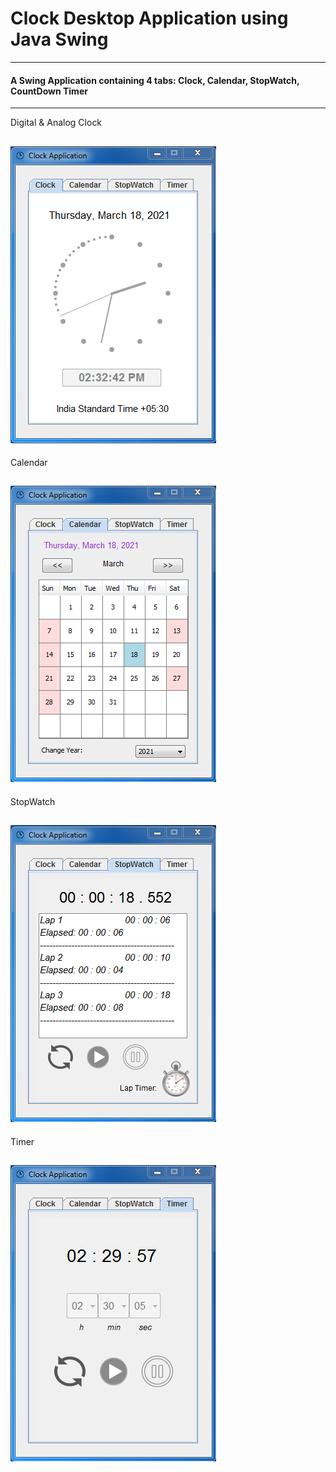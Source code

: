 # Clock Desktop Application using Java Swing
***
#### A Swing Application containing 4 tabs: Clock, Calendar, StopWatch, CountDown Timer
---
Digital & Analog Clock

![Capture_clock_pane](https://github.com/04xRaynal/clock_app_JavaSwing/blob/bc7fb3a9fe854ed0f9de740d5b126b7966f747cd/Captured_Shots/Capture_clock_pane.PNG)
---
Calendar

![Capture_calendar_pane](https://github.com/04xRaynal/clock_app_JavaSwing/blob/bc7fb3a9fe854ed0f9de740d5b126b7966f747cd/Captured_Shots/Capture_calendar_pane.PNG)
---
StopWatch

![Capture_stopwatch_pane](https://github.com/04xRaynal/clock_app_JavaSwing/blob/bc7fb3a9fe854ed0f9de740d5b126b7966f747cd/Captured_Shots/Capture_stopwatch_pane.PNG)
---
Timer

![Capture_timer_pane](https://github.com/04xRaynal/clock_app_JavaSwing/blob/bc7fb3a9fe854ed0f9de740d5b126b7966f747cd/Captured_Shots/Capture_timer_pane.PNG)
---